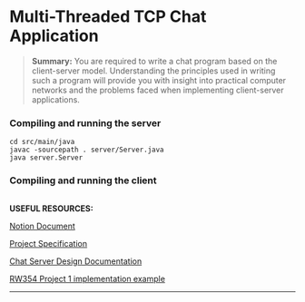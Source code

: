 # Multi-Threaded TCP Chat Application

> **Summary:**
> You are required to write a chat program based on the client-server model. Understanding the principles used in writing
> such a program will provide you with insight into practical computer networks and the problems faced when implementing
> client-server applications.
>

### Compiling and running the server
```shell
cd src/main/java
javac -sourcepath . server/Server.java 
java server.Server
```

### Compiling and running the client
```shell

```
 
**USEFUL RESOURCES:**

[Notion Document](https://www.notion.so/invite/d1cb5828b9464fec174f77872cd84ad634178656)

[Project Specification](https://cs354.cs.sun.ac.za/ASSIGNMENTS/Assignment1.pdf)

[Chat Server Design Documentation](https://lisas.de/~hauser/download/chatserver.pdf)

[RW354 Project 1 implementation example](https://github.com/ArnoldVssr/VoIP)

---
